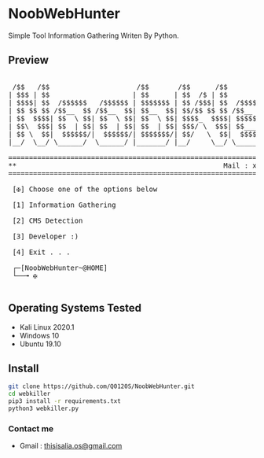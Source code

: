 # NoobWebHunter
Simple Tool Information Gathering Writen By Python.

## Preview
<pre>

 /$$   /$$                     /$$       /$$      /$$           /$$       /$$   /$$                       /$$                        
| $$$ | $$                    | $$      | $$  /$ | $$          | $$      | $$  | $$                      | $$                        
| $$$$| $$  /$$$$$$   /$$$$$$ | $$$$$$$ | $$ /$$$| $$  /$$$$$$ | $$$$$$$ | $$  | $$ /$$   /$$ /$$$$$$$  /$$$$$$    /$$$$$$   /$$$$$$ 
| $$ $$ $$ /$$__  $$ /$$__  $$| $$__  $$| $$/$$ $$ $$ /$$__  $$| $$__  $$| $$$$$$$$| $$  | $$| $$__  $$|_  $$_/   /$$__  $$ /$$__  $$
| $$  $$$$| $$  \ $$| $$  \ $$| $$  \ $$| $$$$_  $$$$| $$$$$$$$| $$  \ $$| $$__  $$| $$  | $$| $$  \ $$  | $$    | $$$$$$$$| $$  \__/
| $$\  $$$| $$  | $$| $$  | $$| $$  | $$| $$$/ \  $$$| $$_____/| $$  | $$| $$  | $$| $$  | $$| $$  | $$  | $$ /$$| $$_____/| $$      
| $$ \  $$|  $$$$$$/|  $$$$$$/| $$$$$$$/| $$/   \  $$|  $$$$$$$| $$$$$$$/| $$  | $$|  $$$$$$/| $$  | $$  |  $$$$/|  $$$$$$$| $$      
|__/  \__/ \______/  \______/ |_______/ |__/     \__/ \_______/|_______/ |__/  |__/ \______/ |__/  |__/   \___/   \_______/|__/      
                                                                                                                                     
=====================================================================================================================================
**                                                  Mail : xxnbkillerxx@gmail.com                                                  **
=====================================================================================================================================
            
 [✠] Choose one of the options below 

 [1] Information Gathering

 [2] CMS Detection

 [3] Developer :)

 [4] Exit . . .

 ┌─[NoobWebHunter~@HOME]
 └──╼ ✠

</pre>

## Operating Systems Tested
- Kali Linux 2020.1
- Windows 10
- Ubuntu 19.10

## Install
```bash
git clone https://github.com/Q0120S/NoobWebHunter.git
cd webkiller
pip3 install -r requirements.txt
python3 webkiller.py 
```

### Contact me
- Gmail : thisisalia.os@gmail.com
